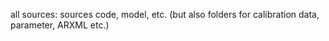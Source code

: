 all sources: sources code, model, etc. (but also folders for calibration data, parameter, ARXML etc.)